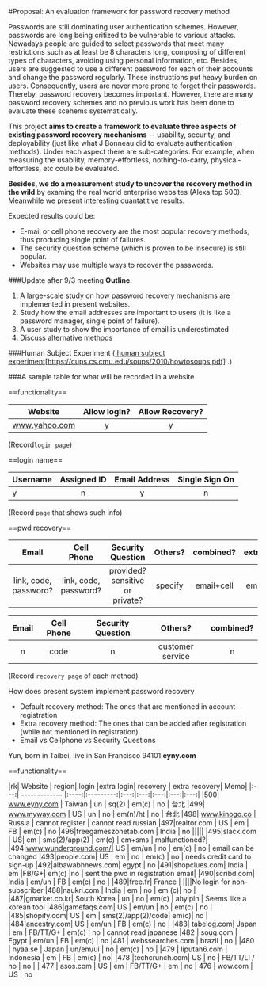 #Proposal: An evaluation framework for password recovery method

Passwords are still dominating user authentication schemes. However, passwords are long being critized to be vulnerable to various attacks. Nowadays people are guided to select passwords that meet many restrictions such as at least be 8 characters long, composing of different types of characters, avoiding using personal information, etc. Besides, users are suggested to use a different password for each of their accounts and change the password regularly. These instructions put heavy burden on users. Consequently, users are never more prone to forget their passwords. Thereby, password recovery becomes important. However, there are many password recovery schemes and no previous work has been done to evaluate these scehems systematically. 

This project __aims to create a framework to evaluate three aspects of existing password recovery mechanisms__ -- usability, security, and deployability (just like what J Bonneau did to evaluate authentication methods). Under each aspect there are sub-categories. For example, when measuring the usability, memory-effortless, nothing-to-carry, physical-effortless, etc coule be evaluated.

__Besides, we do a measurement study to uncover the recovery method in the wild__ by examing the real world enterprise websites (Alexa top 500). Meanwhile we present interesting quantatitive results.

Expected results could be:
* E-mail or cell phone recovery are the most popular recovery methods, thus producing single point of failures.
* The security question scheme (which is proven to be insecure) is still popular.
* Websites may use multiple ways to recover the passwords.

###Update after 9/3 meeting
__Outline__:
1. A large-scale study on how password recovery mechanisms are implemented in present websites.
2. Study how the email addresses are important to users (it is like a password manager, single point of failure).
3. A user study to show the importance of email is underestimated
4. Discuss alternative methods

###Human Subject Experiment (<a href = "https://cups.cs.cmu.edu/soups/2010/howtosoups.pdf"> human subject experiment[https://cups.cs.cmu.edu/soups/2010/howtosoups.pdf] </a>.)


###A sample table for what will be recorded in a website

==functionality==

| Website        | Allow login? | Allow Recovery?|
| ------------- |:-------------:|:---:|
| www.yahoo.com | y|y|
(Record`login page`)

==login name==

| Username      | Assigned ID | Email Address| Single Sign On |
| ------------- |:-------------:|:---:|:---:|
|y|n|y|n
(Record `page` that shows such info)

==pwd recovery==

|Email| Cell Phone | Security Question |Others?| combined?|extra?|
|:---:|:---:|:---:|:---:|:---:|:---:|
|link, code, password?| link, code, password?| provided? sensitive or private?|specify| email+cell | email|

|Email| Cell Phone | Security Question |Others?| combined?|
|:---:|:---:|:---:|:---:|:---:|
|n| code| n | customer service | n

(Record `recovery page` of each method)

How does present system implement password recovery

* Default recovery method: The ones that are mentioned in account registration
* Extra recovery method: The ones that can be added after registration (while not mentioned in registration).
* Email vs Cellphone vs Security Questions


Yun, born in Taibei, live in San Francisco 94101
__eyny.com__

==functionality==

|rk| Website        | region| login |extra login| recovery | extra recovery| Memo|
|:---:| ------------- |:----:|:---------:|:---:|:---:|:---:|:---:|:---:|
|500| www.eyny.com | Taiwan | un | sq(2) | em(c) | no | 台北
|499| www.myway.com | US | un | no | em(n)/ht | no | 台北
|498| www.kinogo.co | Russia | cannot register | cannot read russian 
|497|realtor.com | US | em | FB | em(c) | no
|496|freegameszonetab.com | India | no |||||
|495|slack.com | US| em | sms(2)/app(2) | em(c) | em+sms | malfunctioned?|
|494|www.wunderground.com/| US | em/un | no | em(c) | no | email can be changed
|493|people.com| US | em | no | em(c) | no | needs credit card to sign-up
|492|albawabhnews.com| egypt | no
|491|shopclues.com| India | em |FB/G+| em(c) |no | sent the pwd in registration email|
|490|scribd.com| India | em/un | FB | em(c) | no |
|489|free.fr| France | ||||No login for non-subscriber
|488|naukri.com | India | em | no | em (c)| no | 
|487|gmarket.co.kr| South Korea | un | no | em(c) | ahyipin | Seems like a korean tool
|486|gamefaqs.com| US | em/un | no | em(c) | no |
|485|shopify.com| US | em | sms(2)/app(2)/code| em(c)| no |
|484|ancestry.com| US | em/un | FB | em(c) | no | 
|483| tabelog.com| Japan | em | FB/TT/G+ | em(c) | no | cannot read japanese
|482 | souq.com | Egypt | em/un | FB | em(c) | no
|481 | webssearches.com | brazil | no |
|480 | nyaa.se | Japan | un/em/ui | no | em(c) | no |
|479 | liputan6.com | Indonesia | em | FB | em(c) | no| 
|478 |techcrunch.com| US | no | FB/TT/LI / no | no |
| 477 | asos.com | US | em | FB/TT/G+ | em | no
| 476 | wow.com | US | no










